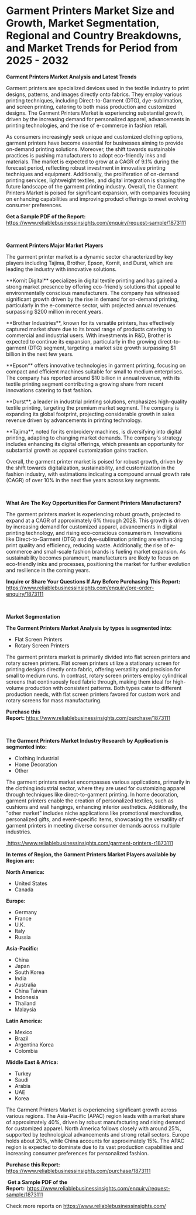 <p><h1>Garment Printers Market Size and Growth, Market Segmentation, Regional and Country Breakdowns, and Market Trends for Period from 2025 -  2032</h1></p><p><strong>Garment Printers Market Analysis and Latest Trends</strong></p>
<p><p>Garment printers are specialized devices used in the textile industry to print designs, patterns, and images directly onto fabrics. They employ various printing techniques, including Direct-to-Garment (DTG), dye-sublimation, and screen printing, catering to both mass production and customized designs. The Garment Printers Market is experiencing substantial growth, driven by the increasing demand for personalized apparel, advancements in printing technologies, and the rise of e-commerce in fashion retail. </p><p>As consumers increasingly seek unique and customized clothing options, garment printers have become essential for businesses aiming to provide on-demand printing solutions. Moreover, the shift towards sustainable practices is pushing manufacturers to adopt eco-friendly inks and materials. The market is expected to grow at a CAGR of 9.1% during the forecast period, reflecting robust investment in innovative printing techniques and equipment. Additionally, the proliferation of on-demand printing services, lightweight textiles, and digital integration is shaping the future landscape of the garment printing industry. Overall, the Garment Printers Market is poised for significant expansion, with companies focusing on enhancing capabilities and improving product offerings to meet evolving consumer preferences.</p></p>
<p><strong>Get a Sample PDF of the Report:&nbsp;</strong> <a href="https://www.reliablebusinessinsights.com/enquiry/request-sample/1873111?utm_campaign=3298&utm_medium=2&utm_source=Github&utm_content=ia&utm_term=08042025&utm_id=garment-printers">https://www.reliablebusinessinsights.com/enquiry/request-sample/1873111</a></p>
<p>&nbsp;</p>
<p><strong>Garment Printers Major Market Players</strong></p>
<p><p>The garment printer market is a dynamic sector characterized by key players including Tajima, Brother, Epson, Kornit, and Durst, which are leading the industry with innovative solutions.</p><p>**Kornit Digital** specializes in digital textile printing and has gained a strong market presence by offering eco-friendly solutions that appeal to environmentally conscious manufacturers. The company has witnessed significant growth driven by the rise in demand for on-demand printing, particularly in the e-commerce sector, with projected annual revenues surpassing $200 million in recent years.</p><p>**Brother Industries**, known for its versatile printers, has effectively captured market share due to its broad range of products catering to commercial and industrial users. With investments in R&D, Brother is expected to continue its expansion, particularly in the growing direct-to-garment (DTG) segment, targeting a market size growth surpassing $1 billion in the next few years.</p><p>**Epson** offers innovative technologies in garment printing, focusing on compact and efficient machines suitable for small to medium enterprises. The company has reported around $10 billion in annual revenue, with its textile printing segment contributing a growing share from recent innovations catering to fast fashion.</p><p>**Durst**, a leader in industrial printing solutions, emphasizes high-quality textile printing, targeting the premium market segment. The company is expanding its global footprint, projecting considerable growth in sales revenue driven by advancements in printing technology.</p><p>**Tajima**, noted for its embroidery machines, is diversifying into digital printing, adapting to changing market demands. The company's strategy includes enhancing its digital offerings, which presents an opportunity for substantial growth as apparel customization gains traction.</p><p>Overall, the garment printer market is poised for robust growth, driven by the shift towards digitalization, sustainability, and customization in the fashion industry, with estimations indicating a compound annual growth rate (CAGR) of over 10% in the next five years across key segments.</p></p>
<p>&nbsp;</p>
<p><strong>What Are The Key Opportunities For Garment Printers Manufacturers?</strong></p>
<p><p>The garment printers market is experiencing robust growth, projected to expand at a CAGR of approximately 6% through 2028. This growth is driven by increasing demand for customized apparel, advancements in digital printing technology, and rising eco-conscious consumerism. Innovations like Direct-to-Garment (DTG) and dye-sublimation printing are enhancing print quality and efficiency, reducing waste. Additionally, the rise of e-commerce and small-scale fashion brands is fueling market expansion. As sustainability becomes paramount, manufacturers are likely to focus on eco-friendly inks and processes, positioning the market for further evolution and resilience in the coming years.</p></p>
<p><strong>Inquire or Share Your Questions If Any Before Purchasing This Report:</strong> <a href="https://www.reliablebusinessinsights.com/enquiry/pre-order-enquiry/1873111?utm_campaign=3298&utm_medium=2&utm_source=Github&utm_content=ia&utm_term=08042025&utm_id=garment-printers">https://www.reliablebusinessinsights.com/enquiry/pre-order-enquiry/1873111</a></p>
<p>&nbsp;</p>
<p><strong>Market Segmentation</strong></p>
<p><strong>The Garment Printers Market Analysis by types is segmented into:</strong></p>
<p><ul><li>Flat Screen Printers</li><li>Rotary Screen Printers</li></ul></p>
<p><p>The garment printers market is primarily divided into flat screen printers and rotary screen printers. Flat screen printers utilize a stationary screen for printing designs directly onto fabric, offering versatility and precision for small to medium runs. In contrast, rotary screen printers employ cylindrical screens that continuously feed fabric through, making them ideal for high-volume production with consistent patterns. Both types cater to different production needs, with flat screen printers favored for custom work and rotary screens for mass manufacturing.</p></p>
<p><strong>Purchase this Report:&nbsp;</strong><a href="https://www.reliablebusinessinsights.com/purchase/1873111?utm_campaign=3298&utm_medium=2&utm_source=Github&utm_content=ia&utm_term=08042025&utm_id=garment-printers">https://www.reliablebusinessinsights.com/purchase/1873111</a></p>
<p>&nbsp;</p>
<p><strong>The Garment Printers Market Industry Research by Application is segmented into:</strong></p>
<p><ul><li>Clothing Industrial</li><li>Home Decoration</li><li>Other</li></ul></p>
<p><p>The garment printers market encompasses various applications, primarily in the clothing industrial sector, where they are used for customizing apparel through techniques like direct-to-garment printing. In home decoration, garment printers enable the creation of personalized textiles, such as cushions and wall hangings, enhancing interior aesthetics. Additionally, the "other market" includes niche applications like promotional merchandise, personalized gifts, and event-specific items, showcasing the versatility of garment printers in meeting diverse consumer demands across multiple industries.</p></p>
<p><a href="https://www.reliablebusinessinsights.com/garment-printers-r1873111?utm_campaign=3298&utm_medium=2&utm_source=Github&utm_content=ia&utm_term=08042025&utm_id=garment-printers">&nbsp;https://www.reliablebusinessinsights.com/garment-printers-r1873111</a></p>
<p><strong>In terms of Region, the Garment Printers Market Players available by Region are:</strong></p>
<p>
    <p> <strong> North America: </strong>
        <ul>
            <li>United States</li>
            <li>Canada</li>
        </ul>
        </p> 
    <p> <strong> Europe: </strong>
        <ul>
            <li>Germany</li>
            <li>France</li>
            <li>U.K.</li>
            <li>Italy</li>
            <li>Russia</li>
        </ul>
        </p> 
    <p> <strong> Asia-Pacific: </strong>
        <ul>
            <li>China</li>
            <li>Japan</li>
            <li>South Korea</li>
            <li>India</li>
            <li>Australia</li>
            <li>China Taiwan</li>
            <li>Indonesia</li>
            <li>Thailand</li>
            <li>Malaysia</li>
        </ul>
        </p> 
    <p> <strong> Latin America: </strong>
        <ul>
            <li>Mexico</li>
            <li>Brazil</li>
            <li>Argentina Korea</li>
            <li>Colombia</li>
        </ul>
        </p> 
    <p> <strong> Middle East & Africa: </strong>
        <ul>
            <li>Turkey</li>
            <li>Saudi</li>
            <li>Arabia</li>
            <li>UAE</li>
            <li>Korea</li>
        </ul>
    </p>
    </p>
<p><p>The Garment Printers Market is experiencing significant growth across various regions. The Asia-Pacific (APAC) region leads with a market share of approximately 40%, driven by robust manufacturing and rising demand for customized apparel. North America follows closely with around 25%, supported by technological advancements and strong retail sectors. Europe holds about 20%, while China accounts for approximately 15%. The APAC region is expected to dominate due to its vast production capabilities and increasing consumer preferences for personalized fashion.</p></p>
<p><strong>Purchase this Report: </strong><a href="https://www.reliablebusinessinsights.com/purchase/1873111?utm_campaign=3298&utm_medium=2&utm_source=Github&utm_content=ia&utm_term=08042025&utm_id=garment-printers">https://www.reliablebusinessinsights.com/purchase/1873111</a></p>
<p>&nbsp;<strong>Get a Sample PDF of the Report:&nbsp;&nbsp;</strong><a href="https://www.reliablebusinessinsights.com/enquiry/request-sample/1873111?utm_campaign=3298&utm_medium=2&utm_source=Github&utm_content=ia&utm_term=08042025&utm_id=garment-printers">https://www.reliablebusinessinsights.com/enquiry/request-sample/1873111</a></p>
<p><strong></strong></p>
<p>Check more reports on <a href="https://www.reliablebusinessinsights.com/?utm_campaign=3298&utm_medium=2&utm_source=Github&utm_content=ia&utm_term=08042025&utm_id=garment-printers">https://www.reliablebusinessinsights.com/</a></p>